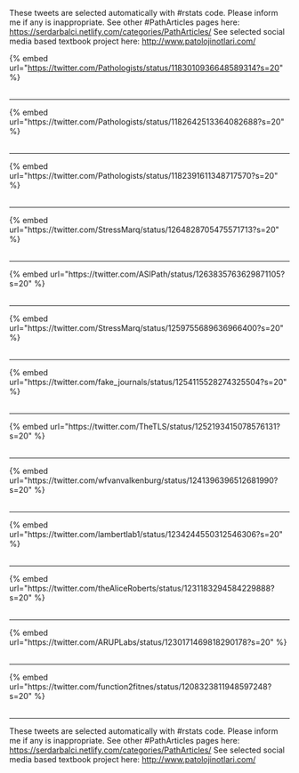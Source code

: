 

These tweets are selected automatically with #rstats code. Please inform me if any is inappropriate.
See other #PathArticles pages here: https://serdarbalci.netlify.com/categories/PathArticles/ 
See selected social media based textbook project here: http://www.patolojinotlari.com/

{% embed url="https://twitter.com/Pathologists/status/1183010936648589314?s=20" %}<br>
<br>
<hr>
{% embed url="https://twitter.com/Pathologists/status/1182642513364082688?s=20" %}<br>
<br>
<hr>
{% embed url="https://twitter.com/Pathologists/status/1182391611348717570?s=20" %}<br>
<br>
<hr>
{% embed url="https://twitter.com/StressMarq/status/1264828705475571713?s=20" %}<br>
<br>
<hr>
{% embed url="https://twitter.com/ASIPath/status/1263835763629871105?s=20" %}<br>
<br>
<hr>
{% embed url="https://twitter.com/StressMarq/status/1259755689636966400?s=20" %}<br>
<br>
<hr>
{% embed url="https://twitter.com/fake_journals/status/1254115528274325504?s=20" %}<br>
<br>
<hr>
{% embed url="https://twitter.com/TheTLS/status/1252193415078576131?s=20" %}<br>
<br>
<hr>
{% embed url="https://twitter.com/wfvanvalkenburg/status/1241396396512681990?s=20" %}<br>
<br>
<hr>
{% embed url="https://twitter.com/lambertlab1/status/1234244550312546306?s=20" %}<br>
<br>
<hr>
{% embed url="https://twitter.com/theAliceRoberts/status/1231183294584229888?s=20" %}<br>
<br>
<hr>
{% embed url="https://twitter.com/ARUPLabs/status/1230171469818290178?s=20" %}<br>
<br>
<hr>
{% embed url="https://twitter.com/function2fitnes/status/1208323811948597248?s=20" %}<br>
<br>
<hr>


These tweets are selected automatically with #rstats code. Please inform me if any is inappropriate.
See other #PathArticles pages here: https://serdarbalci.netlify.com/categories/PathArticles/ 
See selected social media based textbook project here: http://www.patolojinotlari.com/
